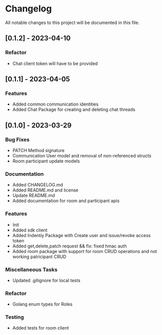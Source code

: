 # Changelog

All notable changes to this project will be documented in this file.

## [0.1.2] - 2023-04-10

### Refactor

- Chat client token will have to be provided

## [0.1.1] - 2023-04-05

### Features

- Added common communication identities
- Added Chat Package for creating and deleting chat threads

## [0.1.0] - 2023-03-29

### Bug Fixes

- PATCH Method signature
- Communication User model and removal of non-referenced structs
- Room participant update models

### Documentation

- Added CHANGELOG.md
- Added README.md and license
- Update README.md
- Added documentation for room and participant apis

### Features

- Init
- Added sdk client
- Added Indentiy Package with Create user and issue/revoke access token
- Added get,delete,patch request && fix: fixed hmac auth
- Added room package with support for room CRUD operations and not working patricipant CRUD

### Miscellaneous Tasks

- Updated .gitignore for local tests

### Refactor

- Golang enum types for Roles

### Testing

- Added tests for room client

<!-- generated by git-cliff -->
